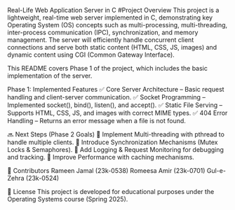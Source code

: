 Real-Life Web Application Server in C
 #Project Overview
This project is a lightweight, real-time web server implemented in C, demonstrating key Operating System (OS) concepts such as multi-processing, multi-threading, inter-process communication (IPC), synchronization, and memory management. The server will efficiently handle concurrent client connections and serve both static content (HTML, CSS, JS, images) and dynamic content using CGI (Common Gateway Interface).

This README covers Phase 1 of the project, which includes the basic implementation of the server.

 Phase 1: Implemented Features
✅ Core Server Architecture – Basic request handling and client-server communication.
✅ Socket Programming – Implemented socket(), bind(), listen(), and accept().
✅ Static File Serving – Supports HTML, CSS, JS, and images with correct MIME types.
✅ 404 Error Handling – Returns an error message when a file is not found.

🔜 Next Steps (Phase 2 Goals)
🔹 Implement Multi-threading with pthread to handle multiple clients.
🔹 Introduce Synchronization Mechanisms (Mutex Locks & Semaphores).
🔹 Add Logging & Request Monitoring for debugging and tracking.
🔹 Improve Performance with caching mechanisms.

👥 Contributors
Rameen Jamal (23k-0538)
Romeesa Amir (23k-0701)
Gul-e-Zehra (23k-0524) 


📜 License
This project is developed for educational purposes under the Operating Systems course (Spring 2025).

